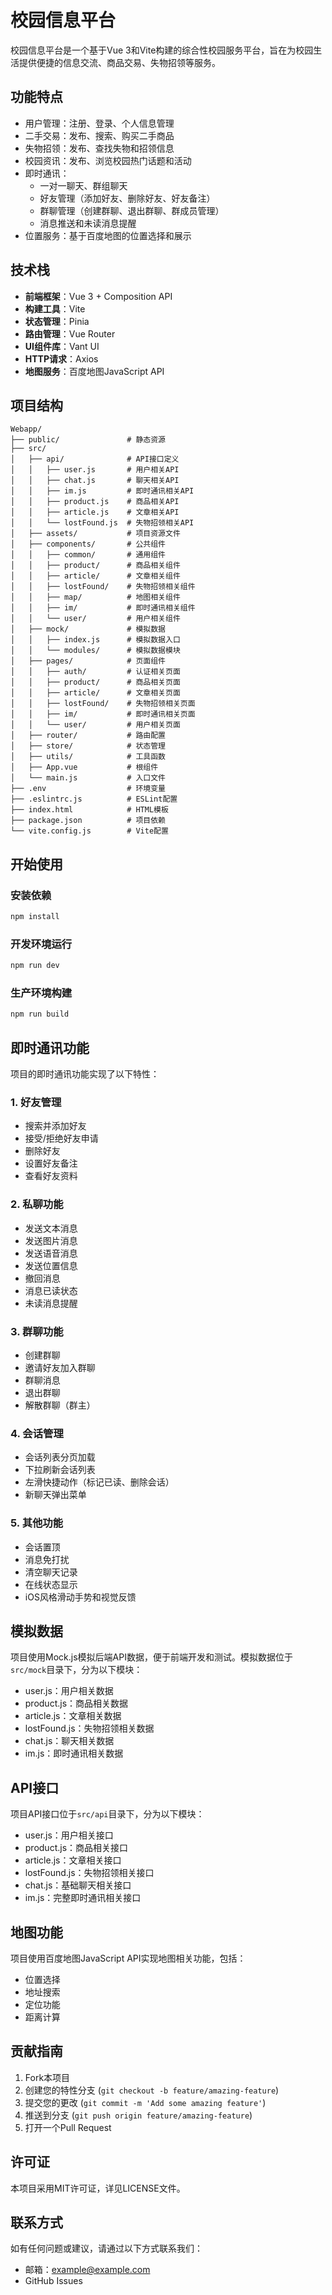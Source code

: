 # 校园信息平台

校园信息平台是一个基于Vue 3和Vite构建的综合性校园服务平台，旨在为校园生活提供便捷的信息交流、商品交易、失物招领等服务。

## 功能特点

- 用户管理：注册、登录、个人信息管理
- 二手交易：发布、搜索、购买二手商品
- 失物招领：发布、查找失物和招领信息
- 校园资讯：发布、浏览校园热门话题和活动
- 即时通讯：
  - 一对一聊天、群组聊天
  - 好友管理（添加好友、删除好友、好友备注）
  - 群聊管理（创建群聊、退出群聊、群成员管理）
  - 消息推送和未读消息提醒
- 位置服务：基于百度地图的位置选择和展示

## 技术栈

- **前端框架**：Vue 3 + Composition API
- **构建工具**：Vite
- **状态管理**：Pinia
- **路由管理**：Vue Router
- **UI组件库**：Vant UI
- **HTTP请求**：Axios
- **地图服务**：百度地图JavaScript API

## 项目结构

```
Webapp/
├── public/               # 静态资源
├── src/
│   ├── api/              # API接口定义
│   │   ├── user.js       # 用户相关API
│   │   ├── chat.js       # 聊天相关API
│   │   ├── im.js         # 即时通讯相关API
│   │   ├── product.js    # 商品相关API
│   │   ├── article.js    # 文章相关API
│   │   └── lostFound.js  # 失物招领相关API
│   ├── assets/           # 项目资源文件
│   ├── components/       # 公共组件
│   │   ├── common/       # 通用组件
│   │   ├── product/      # 商品相关组件
│   │   ├── article/      # 文章相关组件
│   │   ├── lostFound/    # 失物招领相关组件
│   │   ├── map/          # 地图相关组件
│   │   ├── im/           # 即时通讯相关组件
│   │   └── user/         # 用户相关组件
│   ├── mock/             # 模拟数据
│   │   ├── index.js      # 模拟数据入口
│   │   └── modules/      # 模拟数据模块
│   ├── pages/            # 页面组件
│   │   ├── auth/         # 认证相关页面
│   │   ├── product/      # 商品相关页面
│   │   ├── article/      # 文章相关页面
│   │   ├── lostFound/    # 失物招领相关页面
│   │   ├── im/           # 即时通讯相关页面
│   │   └── user/         # 用户相关页面
│   ├── router/           # 路由配置
│   ├── store/            # 状态管理
│   ├── utils/            # 工具函数
│   ├── App.vue           # 根组件
│   └── main.js           # 入口文件
├── .env                  # 环境变量
├── .eslintrc.js          # ESLint配置
├── index.html            # HTML模板
├── package.json          # 项目依赖
└── vite.config.js        # Vite配置
```

## 开始使用

### 安装依赖

```bash
npm install
```

### 开发环境运行

```bash
npm run dev
```

### 生产环境构建

```bash
npm run build
```

## 即时通讯功能

项目的即时通讯功能实现了以下特性：

### 1. 好友管理
- 搜索并添加好友
- 接受/拒绝好友申请
- 删除好友
- 设置好友备注
- 查看好友资料

### 2. 私聊功能
- 发送文本消息
- 发送图片消息
- 发送语音消息
- 发送位置信息
- 撤回消息
- 消息已读状态
- 未读消息提醒

### 3. 群聊功能
- 创建群聊
- 邀请好友加入群聊
- 群聊消息
- 退出群聊
- 解散群聊（群主）

### 4. 会话管理
- 会话列表分页加载
- 下拉刷新会话列表
- 左滑快捷动作（标记已读、删除会话）
- 新聊天弹出菜单

### 5. 其他功能
- 会话置顶
- 消息免打扰
- 清空聊天记录
- 在线状态显示
- iOS风格滑动手势和视觉反馈

## 模拟数据

项目使用Mock.js模拟后端API数据，便于前端开发和测试。模拟数据位于`src/mock`目录下，分为以下模块：

- user.js：用户相关数据
- product.js：商品相关数据
- article.js：文章相关数据
- lostFound.js：失物招领相关数据
- chat.js：聊天相关数据
- im.js：即时通讯相关数据

## API接口

项目API接口位于`src/api`目录下，分为以下模块：

- user.js：用户相关接口
- product.js：商品相关接口
- article.js：文章相关接口
- lostFound.js：失物招领相关接口
- chat.js：基础聊天相关接口
- im.js：完整即时通讯相关接口

## 地图功能

项目使用百度地图JavaScript API实现地图相关功能，包括：

- 位置选择
- 地址搜索
- 定位功能
- 距离计算

## 贡献指南

1. Fork本项目
2. 创建您的特性分支 (`git checkout -b feature/amazing-feature`)
3. 提交您的更改 (`git commit -m 'Add some amazing feature'`)
4. 推送到分支 (`git push origin feature/amazing-feature`)
5. 打开一个Pull Request

## 许可证

本项目采用MIT许可证，详见LICENSE文件。

## 联系方式

如有任何问题或建议，请通过以下方式联系我们：

- 邮箱：example@example.com
- GitHub Issues